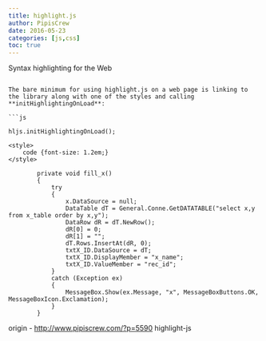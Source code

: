 ```yaml
---
title: highlight.js
author: PipisCrew
date: 2016-05-23
categories: [js,css]
toc: true
---
```


Syntax highlighting for the Web

```js(https://highlightjs.org/)

The bare minimum for using highlight.js on a web page is linking to the library along with one of the styles and calling **initHighlightingOnLoad**:

```js

hljs.initHighlightingOnLoad();

<style>
	code {font-size: 1.2em;}
</style>

        private void fill_x()
        {
            try
            {
                x.DataSource = null;
                DataTable dT = General.Conne.GetDATATABLE("select x,y from x_table order by x,y");
                DataRow dR = dT.NewRow();
                dR[0] = 0;
                dR[1] = "";
                dT.Rows.InsertAt(dR, 0);
                txtX_ID.DataSource = dT;
                txtX_ID.DisplayMember = "x_name";
                txtX_ID.ValueMember = "rec_id";
            }
            catch (Exception ex)
            {
                MessageBox.Show(ex.Message, "x", MessageBoxButtons.OK, MessageBoxIcon.Exclamation);
            }
        }

```

origin - http://www.pipiscrew.com/?p=5590 highlight-js